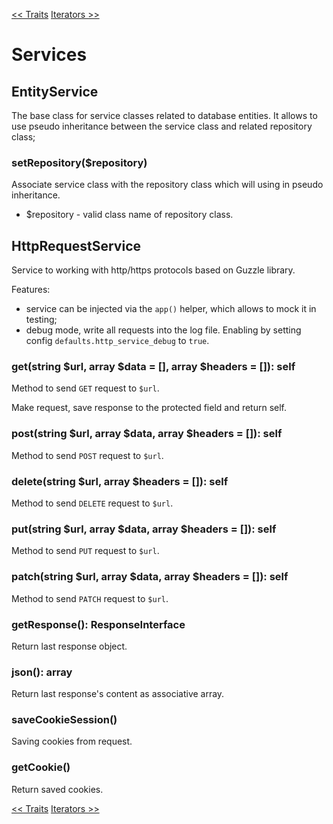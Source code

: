 [<< Traits][1]
[Iterators >>][2]

# Services

## EntityService

The base class for service classes related to database entities. It allows to use pseudo inheritance
between the service class and related repository class;

### setRepository($repository)

Associate service class with the repository class which will using in pseudo inheritance.
- $repository - valid class name of repository class.

## HttpRequestService

Service to working with http/https protocols based on Guzzle library.

Features:
- service can be injected via the `app()` helper, which allows to mock it in testing;
- debug mode, write all requests into the log file. Enabling by setting config `defaults.http_service_debug` to `true`.

### get(string $url, array $data = [], array $headers = []): self

Method to send `GET` request to `$url`.

Make request, save response to the protected field and return self.

### post(string $url, array $data, array $headers = []): self

Method to send `POST` request to `$url`.

### delete(string $url, array $headers = []): self

Method to send `DELETE` request to `$url`.

### put(string $url, array $data, array $headers = []): self 

Method to send `PUT` request to `$url`.

### patch(string $url, array $data, array $headers = []): self

Method to send `PATCH` request to `$url`.

### getResponse(): ResponseInterface

Return last response object.

### json(): array

Return last response's content as associative array.

### saveCookieSession()

Saving cookies from request.

### getCookie()

Return saved cookies.

[<< Traits][1]
[Iterators >>][2]

[1]:traits.md
[2]:iterators.md

